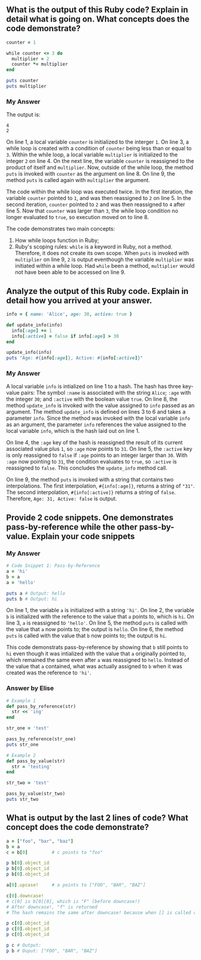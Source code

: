 ## What is the output of this Ruby code? Explain in detail what is going on. What concepts does the code demonstrate?
```ruby
counter = 1

while counter <= 3 do
  multiplier = 2
  counter *= multiplier
end

puts counter
puts multiplier
```
### My Answer
The output is:
```
4
2
```
On line 1, a local variable `counter` is initialized to the interger `1`. On line 3, a while loop is created with a condition of `counter` being less than or equal to `3`. Within the while loop, a local variable `multiplier` is initialized to the integer `2` on line 4. On the next line, the variable `counter` is reassigned to the product of itself and `multiplier`. Now, outside of the while loop, the method `puts` is invoked with `counter` as the argument on line 8. On line 9, the method `puts` is called again with `multiplier` the argument.

The code within the while loop was executed twice. In the first iteration, the variable `counter` pointed to `1`, and was then reassigned to `2` on line 5. In the second iteration, `counter` pointed to `2` and was then reassigned to `4` after line 5. Now that `counter` was larger than `3`, the while loop condition no longer evaluated to `true`, so execution moved on to line 8.

The code demonstrates two main concepts: 
1. How while loops function in Ruby;
2. Ruby's scoping rules: `while` is a keyword in Ruby, not a method. Therefore, it does not create its own scope. When `puts` is invoked with `multiplier` on line 9, `2` is output eventhough the variable `multiplier` was initiated within a while loop. Had `while` been a method, `multiplier` would not have been able to be accessed on line 9.

## Analyze the output of this Ruby code. Explain in detail how you arrived at your answer.
```ruby
info = { name: 'Alice', age: 30, active: true }

def update_info(info)
  info[:age] += 1
  info[:active] = false if info[:age] > 30
end

update_info(info)
puts "Age: #{info[:age]}, Active: #{info[:active]}"
```
### My Answer
A local variable `info` is intialized on line 1 to a hash. The hash has three key-value pairs: The symbol `:name` is associated with the string `Alice`; `:age` with the integer `30`; and `:active` with the boolean value `true`. On line 8, the method `update_info` is invoked with the value assigned to `info` passed as an argument. The method `update_info` is defined on lines 3 to 6 and takes a parameter `info`. Since the method was invoked with the local variable `info` as an argument, the parameter `info` references the value assigned to the local variable `info`, which is the hash laid out on line 1.

On line 4, the `:age` key of the hash is reassigned the result of its current associated value plus `1`, so `:age` now points to `31`. On line 5, the `:active` key is only reassigned to `false` if `:age` points to an integer larger than `30`. With `:age` now pointing to `31`, the condition evaluates to `true`, so `:active` is reassigned to `false`. This concludes the `update_info` method call.

On line 9, the method `puts` is invoked with a string that contains two interpolations. The first interpolation, `#{info[:age]}`, returns a string of `"31"`. The second interpolation, `#{info[:active]}` returns a string of `false`. Therefore, `Age: 31, Active: false` is output.

## Provide 2 code snippets. One demonstrates pass-by-reference while the other pass-by-value. Explain your code snippets

### My Answer
```ruby
# Code Snippet 1: Pass-by-Reference
a = 'hi'
b = a
a = 'hello'

puts a # Output: hello
puts b # Output: hi
```
On line 1, the variable `a` is initialized with a string `'hi'`. On line 2, the variable `b` is initialized with the reference to the value that `a` points to, which is `hi`. On line 3, `a` is reassigned to `'hello'`. On line 5, the method `puts` is called with the value that `a` now points to; the output is `hello`. On line 6, the method `puts` is called with the value that `b` now points to; the output is `hi`.

This code demonstrats pass-by-reference by showing that `b` still points to `hi` even though it was intialized with the value that `a` originally pointed to, which remained the same even after `a` was reassigned to `hello`. Instead of the value that `a` contained, what was actually assigned to `b` when it was created was the reference to `'hi'`.

### Answer by Elise
```ruby
# Example 1
def pass_by_reference(str)
  str << 'ing'
end

str_one = 'test'

pass_by_reference(str_one)
puts str_one
```
```ruby
# Example 2
def pass_by_value(str)
  str = 'testing'
end

str_two = 'test'

pass_by_value(str_two)
puts str_two
```

## What is output by the last 2 lines of code? What concept does the code demonstrate?
```ruby
a = ["foo", "bar", "baz"]
b = a
c = b[0]         # c points to "foo"

p b[0].object_id
p b[0].object_id
p b[0].object_id

a[0].upcase!     # a points to ["FOO", "BAR", "BAZ"]

c[0].downcase!
# c[0] is b[0][0], which is "F" (before downcase!)
# After downcase!, "f" is returned
# The hash remains the same after downcase! because when [] is called on a string, it returns a new string!

p c[0].object_id
p c[0].object_id
p c[0].object_id

p c # Output: 
p b # Ouput: ["FOO", "BAR", "BAZ"]
```